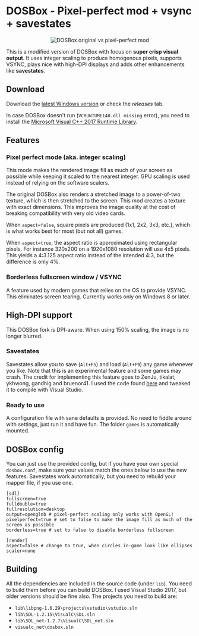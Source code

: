 # DOSBox - Pixel-perfect mod + vsync + savestates

<p align="center"><img src="https://cloud.githubusercontent.com/assets/4263742/23454383/521f32ae-fe6c-11e6-8be2-8f6471b24ed3.png" alt="DOSBox original vs pixel-perfect mod"/></p>

This is a modified version of DOSBox with focus on **super crisp visual output**. It uses integer scaling to produce homogenous pixels, supports VSYNC, plays nice with high-DPI displays and adds other enhancements like **savestates**.

## Download

Download the [latest Windows version](https://github.com/bladeSk/DOSBox-pixel-perfect/releases/download/r4019-savestate/dosbox-pixel-perfect-SVNr4019.2-win.zip) or check the _releases_ tab.

In case DOSBox doesn't run (`VCRUNTUME140.dll missing` error), you need to install the [Microsoft Visual C++ 2017 Runtime Library](https://go.microsoft.com/fwlink/?LinkId=746571).

## Features

### Pixel perfect mode (aka. integer scaling)

This mode makes the rendered image fill as much of your screen as possible while keeping it scaled to the nearest integer. GPU scaling is used instead of relying on the software scalers.

The original DOSBox also renders a stretched image to a power-of-two texture, which is then stretched to the screen. This mod creates a texture with exact dimensions. This improves the image quality at the cost of breaking compatibility with very old video cards.

When `aspect=false`, square pixels are produced (1x1, 2x2, 3x3, etc.), which is what works best for most (but not all) games.

When `aspect=true`, the aspect ratio is approximated using rectangular pixels. For instance 320x200 on a 1920x1080 resolution will use 4x5 pixels. This yields a 4:3.125 aspect ratio instead of the intended 4:3, but the difference is only 4%.

### Borderless fullscreen window / VSYNC

A feature used by modern games that relies on the OS to provide VSYNC. This eliminates screen tearing. Currently works only on Windows 8 or later.

## High-DPI support

This DOSBox fork is DPI-aware. When using 150% scaling, the image is no longer blurred.

### Savestates

Savestates allow you to save (`Alt+F5`) and load (`Alt+F9`) any game whenever you like. Note that this is an experimental feature and some games may crash. The credit for implementing this feature goes to ZenJu, tikalat, ykhwong, gandhig and bruenor41. I used the code found [here](https://www.vogons.org/viewtopic.php?f=32&t=53116) and tweaked it to compile with Visual Studio.

### Ready to use

A configuration file with sane defaults is provided. No need to fiddle around with settings, just run it and have fun. The folder `games` is automatically mounted.

## DOSBox config

You can just use the provided config, but if you have your own special `dosbox.conf`, make sure your values match the ones below to use the new features. Savestates work automatically, but you need to rebuild your mapper file, if you use one.

	[sdl]
	fullscreen=true
	fulldouble=true
	fullresolution=desktop
	output=openglnb # pixel-perfect scaling only works with OpenGL!
	pixelperfect=true # set to false to make the image fill as much of the screen as possible
    borderless=true # set to false to disable borderless fullscreen

	[render]
	aspect=false # change to true, when circles in-game look like ellipses
	scaler=none


## Building

All the dependencies are included in the source code (under `lib`). You need to build them before you can build DOSBox. I used Visual Studio 2017, but older versions should be fine also. The projects you need to build are:

* `lib\libpng-1.6.29\projects\vstudio\vstudio.sln`
* `lib\SDL-1.2.15\VisualC\SDL.sln`
* `lib\SDL_net-1.2.7\VisualC\SDL_net.sln`
* `visualc_net\dosbox.sln`
